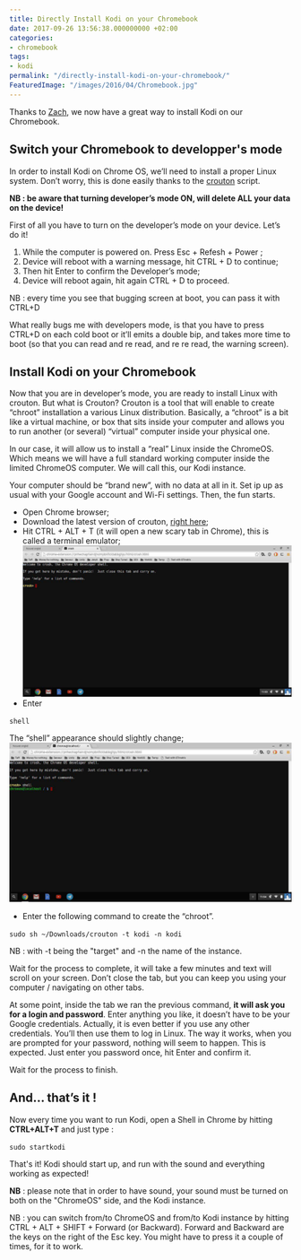 ```yaml
---
title: Directly Install Kodi on your Chromebook
date: 2017-09-26 13:56:38.000000000 +02:00
categories:
- chromebook
tags:
- kodi
permalink: "/directly-install-kodi-on-your-chromebook/"
FeaturedImage: "/images/2016/04/Chromebook.jpg"
---
```

Thanks to [Zach](https://www.masoopy.com/install-latest-kodi-chromeos/#comment-3496118744), we now have a great way to install Kodi on our Chromebook.

## Switch your Chromebook to developper's mode

In order to install Kodi on Chrome OS, we’ll need to install a proper Linux system. Don’t worry, this is done easily thanks to the [crouton](https://github.com/dnschneid/crouton) script.

**NB : be aware that turning developer’s mode ON, will delete ALL your data on the device!**

First of all you have to turn on the developer’s mode on your device. Let’s do it!

1. While the computer is powered on. Press Esc + Refesh + Power ;
2. Device will reboot with a warning message, hit CTRL + D to continue;
3. Then hit Enter to confirm the Developer’s mode;
4. Device will reboot again, hit again CTRL + D to proceed.

NB : every time you see that bugging screen at boot, you can pass it with CTRL+D

What really bugs me with developers mode, is that you have to press CTRL+D on each cold boot or it’ll emits a double bip, and takes more time to boot (so that you can read and re read, and re re read, the warning screen).

## Install Kodi on your Chromebook

Now that you are in developer’s mode, you are ready to install Linux with crouton. But what is Crouton? Crouton is a tool that will enable to create “chroot” installation a various Linux distribution. Basically, a “chroot” is a bit like a virtual machine, or box that sits inside your computer and allows you to run another (or several) “virtual” computer inside your physical one.

In our case, it will allow us to install a “real” Linux inside the ChromeOS. Which means we will have a full standard working computer&nbsp;inside the limited ChromeOS computer. We will call this, our Kodi instance.

Your computer should be “brand new”, with no data at all in it. Set ip up as usual with your Google account and Wi-Fi settings. Then, the fun starts.

- Open Chrome browser;
- Download the latest version of crouton, [right here](http://goo.gl/fd3zc);
- Hit CTRL + ALT + T (it will open a new scary tab in Chrome), this is called a terminal emulator;![[shell](/images/2017/09/chromebook_shell-300x169.jpg)](/images/2016/04/chromebook_shell.jpg)
- Enter

`shell`

The “shell” appearance should slightly change;![[shell root](/images/2017/09/chromebook_shell_root-300x169.jpg)](/images/2016/04/chromebook_shell_root.jpg)

- Enter the following command to create the “chroot”.

`sudo sh ~/Downloads/crouton -t kodi -n kodi`

NB : with -t being the "target" and -n the name of the instance.

Wait for the process to complete, it will take a few minutes and text will scroll on your screen. Don’t close the tab, but you can keep you using your computer / navigating on other tabs.

At some point, inside the tab we ran the previous command, **it will ask you for a login and password**. Enter anything you like, it doesn’t have to be your Google credentials. Actually, it is even better if you use any other credentials. You’ll then use them to log in Linux. The way it works, when you are prompted for your password, nothing will seem to happen. This is expected. Just enter you password once, hit Enter and confirm it.

Wait for the process to finish.

## And… that’s it !

Now every time you want to run Kodi, open a Shell in Chrome by hitting **CTRL+ALT+T** and just type :

`sudo startkodi`

That's it! Kodi should start up, and run with the sound and everything working as expected!

**NB** : please note that in order to have sound, your sound must be turned on both on the "ChromeOS" side, and the Kodi instance.

NB : you can switch from/to ChromeOS and from/to Kodi instance by hitting CTRL + ALT + SHIFT + Forward (or Backward). Forward and Backward are the keys on the right of the Esc key. You might have to press it a couple of times, for it to work.

